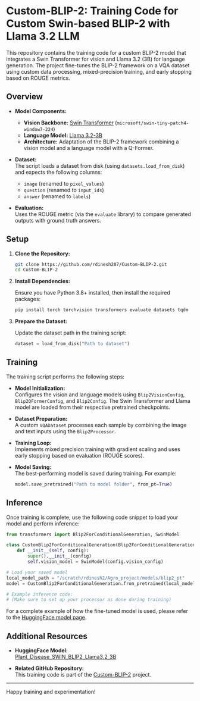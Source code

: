 # Custom-BLIP-2: Training Code for Custom Swin-based BLIP-2 with Llama 3.2 LLM

This repository contains the training code for a custom BLIP-2 model that integrates a Swin Transformer for vision and Llama 3.2 (3B) for language generation. The project fine-tunes the BLIP-2 framework on a VQA dataset using custom data processing, mixed-precision training, and early stopping based on ROUGE metrics.

## Overview

- **Model Components:**
  - **Vision Backbone:** [Swin Transformer](https://github.com/microsoft/Swin-Transformer) (`microsoft/swin-tiny-patch4-window7-224`)
  - **Language Model:** [Llama 3.2-3B](https://huggingface.co/meta-llama/Llama-3.2-3B)
  - **Architecture:** Adaptation of the BLIP-2 framework combining a vision model and a language model with a Q-Former.

- **Dataset:**  
  The script loads a dataset from disk (using `datasets.load_from_disk`) and expects the following columns:
  - `image` (renamed to `pixel_values`)
  - `question` (renamed to `input_ids`)
  - `answer` (renamed to `labels`)
  
- **Evaluation:**  
  Uses the ROUGE metric (via the `evaluate` library) to compare generated outputs with ground truth answers.

## Setup

1. **Clone the Repository:**

   ```bash
   git clone https://github.com/rdinesh207/Custom-BLIP-2.git
   cd Custom-BLIP-2
   ```

2. **Install Dependencies:**

   Ensure you have Python 3.8+ installed, then install the required packages:

   ```bash
   pip install torch torchvision transformers evaluate datasets tqdm
   ```

3. **Prepare the Dataset:**

   Update the dataset path in the training script:
   ```python
   dataset = load_from_disk("Path to dataset")
   ```

## Training

The training script performs the following steps:

- **Model Initialization:**  
  Configures the vision and language models using `Blip2VisionConfig`, `Blip2QFormerConfig`, and `Blip2Config`. The Swin Transformer and Llama model are loaded from their respective pretrained checkpoints.

- **Dataset Preparation:**  
  A custom `VQADataset` processes each sample by combining the image and text inputs using the `Blip2Processor`.

- **Training Loop:**  
  Implements mixed precision training with gradient scaling and uses early stopping based on evaluation (ROUGE scores).

- **Model Saving:**  
  The best-performing model is saved during training. For example:
  
  ```python
  model.save_pretrained("Path to model folder", from_pt=True)
  ```

## Inference

Once training is complete, use the following code snippet to load your model and perform inference:

```python
from transformers import Blip2ForConditionalGeneration, SwinModel

class CustomBlip2ForConditionalGeneration(Blip2ForConditionalGeneration):
    def __init__(self, config):
        super().__init__(config)
        self.vision_model = SwinModel(config.vision_config)

# Load your saved model
local_model_path = "/scratch/rdinesh2/Agro_project/models/blip2_pt"
model = CustomBlip2ForConditionalGeneration.from_pretrained(local_model_path)

# Example inference code:
# (Make sure to set up your processor as done during training)
```

For a complete example of how the fine-tuned model is used, please refer to the [HuggingFace model page](https://huggingface.co/raghavendrad60/Plant_Disease_SWIN_BLIP2_Llama3.2_3B).

## Additional Resources

- **HuggingFace Model:**  
  [Plant_Disease_SWIN_BLIP2_Llama3.2_3B](https://huggingface.co/raghavendrad60/Plant_Disease_SWIN_BLIP2_Llama3.2_3B)

- **Related GitHub Repository:**  
  This training code is part of the [Custom-BLIP-2](https://github.com/rdinesh207/Custom-BLIP-2) project.

---

Happy training and experimentation!
